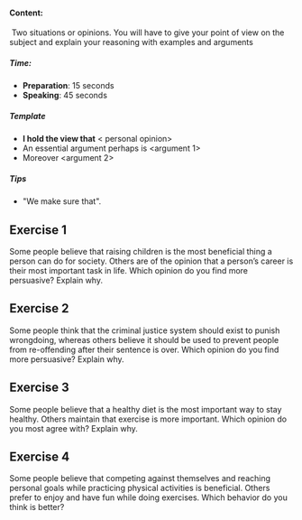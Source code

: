 #### Content:  
 Two situations or opinions. You will have to give your point of view on the subject and explain your reasoning with examples and arguments
##### Time: 
- **Preparation**: 15 seconds 
- **Speaking**: 45 seconds
##### Template
- **I hold the view that** < personal opinion> 
- An essential argument perhaps is <argument 1> 
- Moreover <argument 2> 
##### Tips
- "We make sure that".
## Exercise 1
Some people believe that raising children is the most beneficial thing a person can do for society. Others are of the opinion that a person’s career is their most important task in life. Which opinion do you find more persuasive? Explain why.
## Exercise 2
Some people think that the criminal justice system should exist to punish wrongdoing, whereas others believe it should be used to prevent people from re-offending after their sentence is over. Which opinion do you find more persuasive? Explain why.
## Exercise 3
Some people believe that a healthy diet is the most important way to stay healthy. Others maintain that exercise is more important. Which opinion do you most agree with? Explain why.

## Exercise 4
Some people believe that competing against themselves and reaching personal goals while practicing physical activities is beneficial. Others prefer to enjoy and have fun while doing exercises. Which behavior do you think is better?

